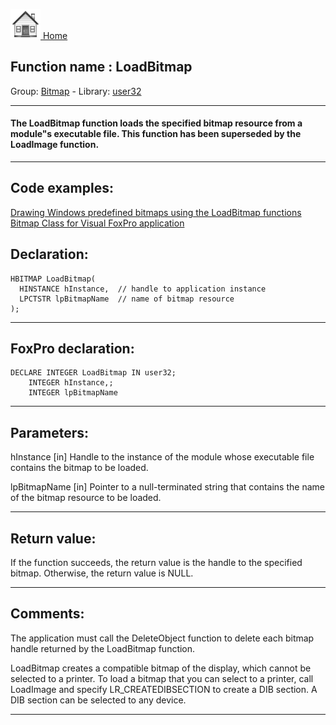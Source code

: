 [<img src="../../images/home.png"> Home ](https://github.com/VFPX/Win32API)  

## Function name : LoadBitmap
Group: [Bitmap](../../functions_group.md#Bitmap)  -  Library: [user32](../../Libraries.md#user32)  
***  


#### The LoadBitmap function loads the specified bitmap resource from a module"s executable file. This function has been superseded by the LoadImage function. 
***  


## Code examples:
[Drawing Windows predefined bitmaps using the LoadBitmap functions](../../samples/sample_253.md)  
[Bitmap Class for Visual FoxPro application](../../samples/sample_295.md)  

## Declaration:
```foxpro  
HBITMAP LoadBitmap(
  HINSTANCE hInstance,  // handle to application instance
  LPCTSTR lpBitmapName  // name of bitmap resource
);  
```  
***  


## FoxPro declaration:
```foxpro  
DECLARE INTEGER LoadBitmap IN user32;
	INTEGER hInstance,;
	INTEGER lpBitmapName  
```  
***  


## Parameters:
hInstance 
[in] Handle to the instance of the module whose executable file contains the bitmap to be loaded. 

lpBitmapName 
[in] Pointer to a null-terminated string that contains the name of the bitmap resource to be loaded.   
***  


## Return value:
If the function succeeds, the return value is the handle to the specified bitmap. Otherwise, the return value is NULL. 
  
***  


## Comments:
The application must call the DeleteObject function to delete each bitmap handle returned by the LoadBitmap function.   
  
LoadBitmap creates a compatible bitmap of the display, which cannot be selected to a printer. To load a bitmap that you can select to a printer, call LoadImage and specify LR_CREATEDIBSECTION to create a DIB section. A DIB section can be selected to any device.  
  
***  

